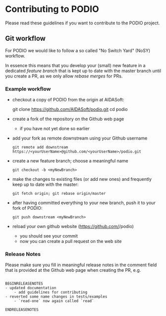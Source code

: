 # Contributing to PODIO

Please read these guidelines if you want to contribute to the PODIO project.


## Git workflow

For PODIO we would like to follow a so called "No Switch Yard" (NoSY) workflow.

In essence this means that you develop your (small) new feature in a dedicated
*feature branch* that is kept up to date with the master branch until you create
a PR, as we only allow *rebase merges* for PRs.


### Example workflow

- checkout a copy of PODIO from the origin at AIDASoft:

	 git clone https://github.com/AIDASoft/podio.git
	 cd podio

- create a fork of the repository on the Github web page
  - if you have not yet done so earlier

- add your fork as remote downstream using your Github username

      git remote add downstream  https://<yourUserName>@github.com/<yourUserName>/podio.git

- create a new feature branch; choose a meaningful name

      git checkout -b <myNewBranch>

- make the changes to existing files (or add new ones) and frequently keep up to date with the master:

      git fetch origin; git rebase origin/master


- after having committed everything to your new branch, push it to your fork of PODIO:

      git push downstream <myNewBranch>

- reload your own github website (https://github.com/<yourUserName>/podio)
  - you should see your commit
  - now you can create a pull request on the web site


### Release Notes

Please make sure you fill in meaningful release notes in the comment field that is
provided at the Github web page when creating the PR, e.g.

```

BEGINRELEASENOTES
- updated documentation
    - add guidelines for contributing
- reverted some name changes in tests/examples
    - `read-one` now again called `read`

ENDRELEASENOTES



```


